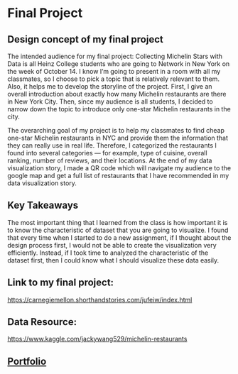 # Final Project
## Design concept of my final project
The intended audience for my final project: Collecting Michelin Stars with Data is all Heinz College students who are going to Network in New York on the week of October 14. I know I’m going to present in a room with all my classmates, so I choose to pick a topic that is relatively relevant to them. Also, it helps me to develop the storyline of the project. First, I give an overall introduction about exactly how many Michelin restaurants are there in New York City. Then, since my audience is all students, I decided to narrow down the topic to introduce only one-star Michelin restaurants in the city.

The overarching goal of my project is to help my classmates to find cheap one-star Michelin restaurants in NYC and provide them the information that they can really use in real life. Therefore, I categorized the restaurants I found into several categories — for example, type of cuisine, overall ranking, number of reviews, and their locations. At the end of my data visualization story, I made a QR code which will navigate my audience to the google map and get a full list of restaurants that I have recommended in my data visualization story. 

## Key Takeaways
The most important thing that I learned from the class is how important it is to know the characteristic of dataset that you are going to visualize. I found that every time when I started to do a new assignment, if I thought about the design process first, I would not be able to create the visualization very efficiently. Instead, if I took time to analyzed the characteristic of the dataset first, then I could know what I should visualize these data easily. 

## Link to my final project:
https://carnegiemellon.shorthandstories.com/jufeiw/index.html

## Data Resource:
https://www.kaggle.com/jackywang529/michelin-restaurants

## [Portfolio](readme.md)

